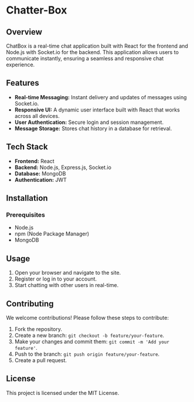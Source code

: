 # Chatter-Box
## Overview

ChatBox is a real-time chat application built with React for the frontend and Node.js with Socket.io for the backend. This application allows users to communicate instantly, ensuring a seamless and responsive chat experience.

## Features

- **Real-time Messaging:** Instant delivery and updates of messages using Socket.io.
- **Responsive UI:** A dynamic user interface built with React that works across all devices.
- **User Authentication:** Secure login and session management.
- **Message Storage:** Stores chat history in a database for retrieval.

## Tech Stack

- **Frontend:** React
- **Backend:** Node.js, Express.js, Socket.io
- **Database:** MongoDB
- **Authentication:** JWT

## Installation

### Prerequisites

- Node.js
- npm (Node Package Manager)
- MongoDB

## Usage

1. Open your browser and navigate to the site.
2. Register or log in to your account.
3. Start chatting with other users in real-time.

## Contributing

We welcome contributions! Please follow these steps to contribute:

1. Fork the repository.
2. Create a new branch: `git checkout -b feature/your-feature`.
3. Make your changes and commit them: `git commit -m 'Add your feature'`.
4. Push to the branch: `git push origin feature/your-feature`.
5. Create a pull request.

## License

This project is licensed under the MIT License.
